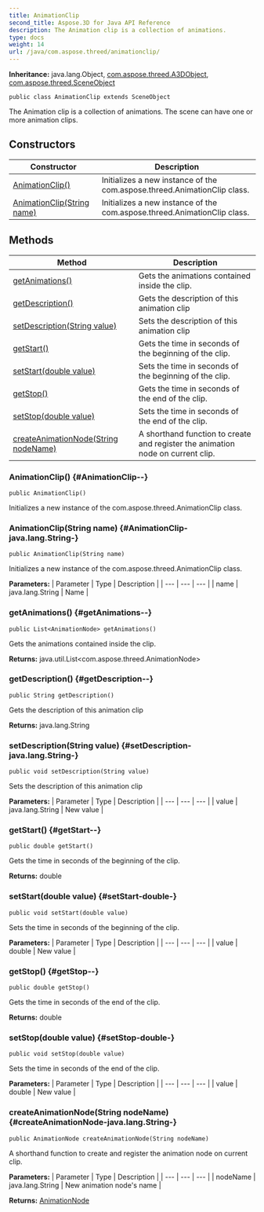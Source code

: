 ```yaml
---
title: AnimationClip
second_title: Aspose.3D for Java API Reference
description: The Animation clip is a collection of animations.
type: docs
weight: 14
url: /java/com.aspose.threed/animationclip/
---
```


**Inheritance:**
java.lang.Object, [com.aspose.threed.A3DObject](../../com.aspose.threed/a3dobject), [com.aspose.threed.SceneObject](../../com.aspose.threed/sceneobject)
```
public class AnimationClip extends SceneObject
```

The Animation clip is a collection of animations. The scene can have one or more animation clips.
## Constructors

| Constructor | Description |
| --- | --- |
| [AnimationClip()](#AnimationClip--) | Initializes a new instance of the com.aspose.threed.AnimationClip class. |
| [AnimationClip(String name)](#AnimationClip-java.lang.String-) | Initializes a new instance of the com.aspose.threed.AnimationClip class. |
## Methods

| Method | Description |
| --- | --- |
| [getAnimations()](#getAnimations--) | Gets the animations contained inside the clip. |
| [getDescription()](#getDescription--) | Gets the description of this animation clip |
| [setDescription(String value)](#setDescription-java.lang.String-) | Sets the description of this animation clip |
| [getStart()](#getStart--) | Gets the time in seconds of the beginning of the clip. |
| [setStart(double value)](#setStart-double-) | Sets the time in seconds of the beginning of the clip. |
| [getStop()](#getStop--) | Gets the time in seconds of the end of the clip. |
| [setStop(double value)](#setStop-double-) | Sets the time in seconds of the end of the clip. |
| [createAnimationNode(String nodeName)](#createAnimationNode-java.lang.String-) | A shorthand function to create and register the animation node on current clip. |
### AnimationClip() {#AnimationClip--}
```
public AnimationClip()
```


Initializes a new instance of the com.aspose.threed.AnimationClip class.

### AnimationClip(String name) {#AnimationClip-java.lang.String-}
```
public AnimationClip(String name)
```


Initializes a new instance of the com.aspose.threed.AnimationClip class.

**Parameters:**
| Parameter | Type | Description |
| --- | --- | --- |
| name | java.lang.String | Name |

### getAnimations() {#getAnimations--}
```
public List<AnimationNode> getAnimations()
```


Gets the animations contained inside the clip.

**Returns:**
java.util.List<com.aspose.threed.AnimationNode>
### getDescription() {#getDescription--}
```
public String getDescription()
```


Gets the description of this animation clip

**Returns:**
java.lang.String
### setDescription(String value) {#setDescription-java.lang.String-}
```
public void setDescription(String value)
```


Sets the description of this animation clip

**Parameters:**
| Parameter | Type | Description |
| --- | --- | --- |
| value | java.lang.String | New value |

### getStart() {#getStart--}
```
public double getStart()
```


Gets the time in seconds of the beginning of the clip.

**Returns:**
double
### setStart(double value) {#setStart-double-}
```
public void setStart(double value)
```


Sets the time in seconds of the beginning of the clip.

**Parameters:**
| Parameter | Type | Description |
| --- | --- | --- |
| value | double | New value |

### getStop() {#getStop--}
```
public double getStop()
```


Gets the time in seconds of the end of the clip.

**Returns:**
double
### setStop(double value) {#setStop-double-}
```
public void setStop(double value)
```


Sets the time in seconds of the end of the clip.

**Parameters:**
| Parameter | Type | Description |
| --- | --- | --- |
| value | double | New value |

### createAnimationNode(String nodeName) {#createAnimationNode-java.lang.String-}
```
public AnimationNode createAnimationNode(String nodeName)
```


A shorthand function to create and register the animation node on current clip.

**Parameters:**
| Parameter | Type | Description |
| --- | --- | --- |
| nodeName | java.lang.String | New animation node's name |

**Returns:**
[AnimationNode](../../com.aspose.threed/animationnode)
